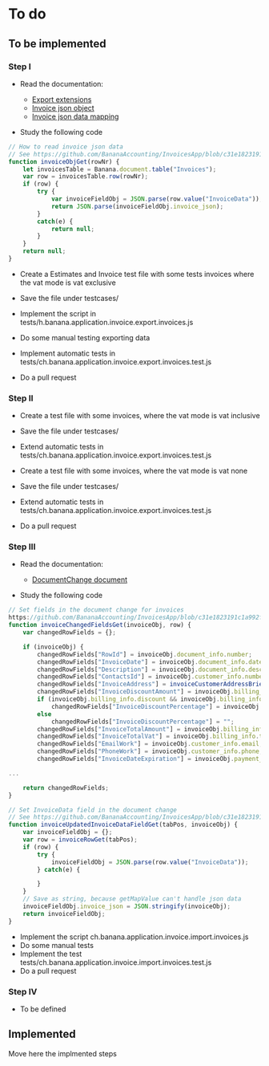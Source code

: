# To do

## To be implemented

### Step I

- Read the documentation:

  - [Export extensions](https://www.banana.ch/doc/en/node/4732)
  - [Invoice json object](https://www.banana.ch/doc/en/node/8833)
  - [Invoice json data mapping](https://www.banana.ch/doc/en/node/8837)

- Study the following code

```javascript
// How to read invoice json data
// See https://github.com/BananaAccounting/InvoicesApp/blob/c31e1823191c1a992f88e2e19b87db5bac36ca33/src/base/invoice.js#L258
function invoiceObjGet(rowNr) {
    let invoicesTable = Banana.document.table("Invoices");
    var row = invoicesTable.row(rowNr);
    if (row) {
        try {
            var invoiceFieldObj = JSON.parse(row.value("InvoiceData"));
            return JSON.parse(invoiceFieldObj.invoice_json);
        }
        catch(e) {
            return null;
        }
    }
    return null;
}
```

- Create a Estimates and Invoice test file with some tests invoices where the vat mode is vat exclusive
- Save the file under testcases/
- Implement the script in tests/h.banana.application.invoice.export.invoices.js
- Do some manual testing exporting data
- Implement automatic tests in tests/ch.banana.application.invoice.export.invoices.test.js

- Do a pull request

### Step II

- Create a test file with some invoices, where the vat mode is vat inclusive
- Save the file under testcases/
- Extend automatic tests in tests/ch.banana.application.invoice.export.invoices.test.js

- Create a test file with some invoices, where the vat mode is vat none
- Save the file under testcases/
- Extend automatic tests in tests/ch.banana.application.invoice.export.invoices.test.js

- Do a pull request

### Step III

- Read the documentation:
  - [DocumentChange document](https://www.banana.ch/doc/en/node/9641)

- Study the following code

```javascript
// Set fields in the document change for invoices
https://github.com/BananaAccounting/InvoicesApp/blob/c31e1823191c1a992f88e2e19b87db5bac36ca33/src/base/invoice.js#L352
function invoiceChangedFieldsGet(invoiceObj, row) {
    var changedRowFields = {};

    if (invoiceObj) {
        changedRowFields["RowId"] = invoiceObj.document_info.number;
        changedRowFields["InvoiceDate"] = invoiceObj.document_info.date.substring(0, 10);
        changedRowFields["Description"] = invoiceObj.document_info.description;
        changedRowFields["ContactsId"] = invoiceObj.customer_info.number;
        changedRowFields["InvoiceAddress"] = invoiceCustomerAddressBriefDescriptionGet(invoiceObj);
        changedRowFields["InvoiceDiscountAmount"] = invoiceObj.billing_info.total_discount_vat_inclusive
        if (invoiceObj.billing_info.discount && invoiceObj.billing_info.discount.percent)
            changedRowFields["InvoiceDiscountPercentage"] = invoiceObj.billing_info.total_discount_percent;
        else
            changedRowFields["InvoiceDiscountPercentage"] = "";
        changedRowFields["InvoiceTotalAmount"] = invoiceObj.billing_info.total_to_pay;
        changedRowFields["InvoiceTotalVat"] = invoiceObj.billing_info.total_vat_amount;
        changedRowFields["EmailWork"] = invoiceObj.customer_info.email;
        changedRowFields["PhoneWork"] = invoiceObj.customer_info.phone;
        changedRowFields["InvoiceDateExpiration"] = invoiceObj.payment_info.due_date

...

    return changedRowFields;
}

// Set InvoiceData field in the document change
// See https://github.com/BananaAccounting/InvoicesApp/blob/c31e1823191c1a992f88e2e19b87db5bac36ca33/src/base/invoice.js#L283
function invoiceUpdatedInvoiceDataFieldGet(tabPos, invoiceObj) {
    var invoiceFieldObj = {};
    var row = invoiceRowGet(tabPos);
    if (row) {
        try {
            invoiceFieldObj = JSON.parse(row.value("InvoiceData"));
        } catch(e) {

        }
    }
    // Save as string, because getMapValue can't handle json data
    invoiceFieldObj.invoice_json = JSON.stringify(invoiceObj);
    return invoiceFieldObj;
}
```

- Implement the script ch.banana.application.invoice.import.invoices.js
- Do some manual tests
- Implement the test tests/ch.banana.application.invoice.import.invoices.test.js
- Do a pull request

### Step IV

- To be defined

## Implemented

Move here the implmented steps
